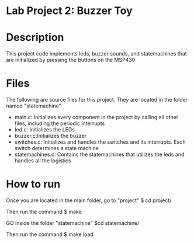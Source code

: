 Lab Project 2: Buzzer Toy
==================================
# Description
This project code implements leds, buzzer sounds, and statemachines that are
initialized by pressing the buttons on the MSP430

# Files

The following are source files for this project. They are located in the
folder named "statemachine"
- main.c: Initializes every component in the project by calling all other files, including the periodic interrupts
- led.c: Initializes the LEDs
- buzzer.c:Initializes the buzzer
- switches.c: Initializes and handles the switches and its interrupts. Each
switch determines a state machine
- statemachines.c: Contains the statemachines that utilizes the leds and
handles all the logistics

# How to run

Once you are located in the main folder, go to "project"
    $ cd project/

Then run the command
    $ make

GO inside the folder "statemachine"
    $cd statemachine/

Then run the command
    $ make load
 
